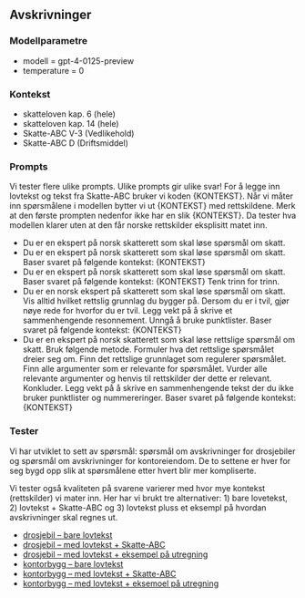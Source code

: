 ## Avskrivninger

### Modellparametre
- modell = gpt-4-0125-preview
- temperature = 0

### Kontekst
- skatteloven kap. 6 (hele)
- skatteloven kap. 14 (hele)
- Skatte-ABC V-3 (Vedlikehold)
- Skatte-ABC D (Driftsmiddel)

### Prompts
Vi tester flere ulike prompts. Ulike prompts gir ulike svar! For å legge inn lovtekst og tekst fra Skatte-ABC bruker vi koden {KONTEKST}. Når vi måter inn spørsmålene i modellen bytter vi ut {KONTEKST} med rettskildene. Merk at den første prompten nedenfor ikke har en slik {KONTEKST}. Da tester hva modellen klarer uten at den får norske rettskilder eksplisitt matet inn. 

- Du er en ekspert på norsk skatterett som skal løse spørsmål om skatt.
- Du er en ekspert på norsk skatterett som skal løse spørsmål om skatt. Baser svaret på følgende kontekst: {KONTEKST}
- Du er en ekspert på norsk skatterett som skal løse spørsmål om skatt. Baser svaret på følgende kontekst: {KONTEKST} Tenk trinn for trinn.
- Du er en norsk ekspert på skatterett som skal løse spørsmål om skatt. Vis alltid hvilket rettslig grunnlag du bygger på. Dersom du er i tvil, gjør nøye rede for hvorfor du er tvil. Legg vekt på å skrive et sammenhengende resonnement. Unngå å bruke punktlister. Baser svaret på følgende kontekst: {KONTEKST}
- Du er en ekspert på norsk skatterett som skal løse rettslige spørsmål om skatt. Bruk følgende metode. Formuler hva det rettslige spørsmålet dreier seg om. Finn det rettslige grunnlaget som regulerer spørsmålet. Finn alle argumenter som er relevante for spørsmålet. Vurder alle relevante argumenter og henvis til rettskilder der dette er relevant. Konkluder. Legg vekt på å skrive en sammenhengende tekst der du ikke bruker punktlister og nummereringer. Baser svaret på følgende kontekst: {KONTEKST}

### Tester
Vi har utviklet to sett av spørsmål: spørsmål om avskrivninger for drosjebiler og spørsmål om avskrivninger for kontoreiendom. De to settene er hver for seg bygd opp slik at spørsmålene etter hvert blir mer kompliserte. 

Vi tester også kvaliteten på svarene varierer med hvor mye kontekst (rettskilder) vi mater inn. Her har vi brukt tre alternativer: 1) bare lovetekst, 2) lovtekst + Skatte-ABC og 3) lovtekst pluss et eksempl på hvordan avskrivninger skal regnes ut.

- [drosjebil – bare lovtekst](https://github.com/hans-chr-f/ChatGPT-skatterett/blob/main/avskrivninger_drosje_bare_lovtekst.md)
- [drosjebil – med lovtekst + Skatte-ABC](https://github.com/hans-chr-f/ChatGPT-skatterett/blob/main/avskrivninger_drosjebil_lov_abc.md)
- [drosjebil – med lovtekst + eksempel på utregning](https://github.com/hans-chr-f/ChatGPT-skatterett/blob/main/avskrivninger_drosjebil_lov_eksempel.md)
- [kontorbygg – bare lovtekst](https://github.com/hans-chr-f/ChatGPT-skatterett/blob/main/avskrivninger_kontoreiendom_bare_lovtekst.md)
- [kontorbygg – med lovtekst + Skatte-ABC](https://github.com/hans-chr-f/ChatGPT-skatterett/blob/main/avskrivninger_kontoreiendom_lov_abc.md)
- [kontorbygg – med lovtekst + eksemoel på utregning]()
